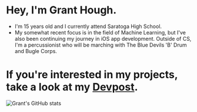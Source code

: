 # Hey, I'm Grant Hough.

- I'm 15 years old and I currently attend Saratoga High School.
- My somewhat recent focus is in the field of Machine Learning, but I've also been continuing my journey in iOS app development. Outside of CS, I'm a percussionist who will be marching with The Blue Devils 'B' Drum and Bugle Corps.

# If you're interested in my projects, take a look at my [Devpost](https://devpost.com/grant-l-hough?ref_content=user-portfolio&ref_feature=portfolio&ref_medium=global-nav).

![Grant's GitHub stats](https://github-readme-stats.vercel.app/api?username=granthough&show_icons=true&theme=tokyonight)

